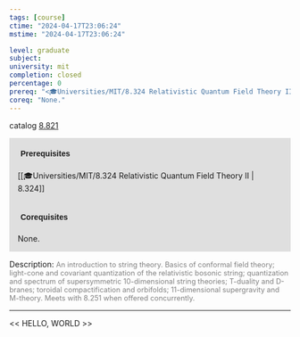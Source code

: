 ```yaml
---
tags: [course]
ctime: "2024-04-17T23:06:24"
mstime: "2024-04-17T23:06:24"

level: graduate
subject: 
university: mit
completion: closed
percentage: 0
prereq: "<🎓Universities/MIT/8.324 Relativistic Quantum Field Theory II>"
coreq: "None."
---
```


catalog [8.821](http://student.mit.edu/catalog/m8b.html#8.821)

<span style="display: block; padding: 15px; background-color: rgb(100, 100, 100, 0.2);"><font id="m_prereq3760_0" style="display: block; font-family: Arial, sans-serif; font-weight: bold; padding: 5px">Prerequisites</font><br><span id="prereq3760_0">[[🎓Universities/MIT/8.324 Relativistic Quantum Field Theory II | 8.324]]</span></span>
<span style="display: block; padding: 15px; background-color: rgb(100, 100, 100, 0.2);"><font id="m_coreq3760_0" style="display: block; font-family: Arial, sans-serif; font-weight: bold; padding: 5px">Corequisites</font><br><span id="coreq3760_0">None.</span></span>

<font style="">Description:</font>
<font style="color: grey; font-size: 0.8rem;">An introduction to string theory. Basics of conformal field theory; light-cone and covariant quantization of the relativistic bosonic string; quantization and spectrum of supersymmetric 10-dimensional string theories; T-duality and D-branes; toroidal compactification and orbifolds; 11-dimensional supergravity and M-theory.  Meets with 8.251 when offered concurrently.</font>



---

<< HELLO, WORLD >>
